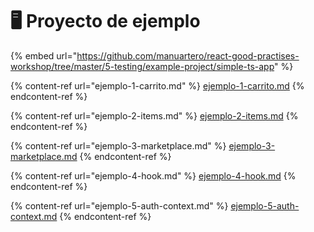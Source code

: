 # 🖥 Proyecto de ejemplo

{% embed url="https://github.com/manuartero/react-good-practises-workshop/tree/master/5-testing/example-project/simple-ts-app" %}

{% content-ref url="ejemplo-1-carrito.md" %}
[ejemplo-1-carrito.md](ejemplo-1-carrito.md)
{% endcontent-ref %}

{% content-ref url="ejemplo-2-items.md" %}
[ejemplo-2-items.md](ejemplo-2-items.md)
{% endcontent-ref %}

{% content-ref url="ejemplo-3-marketplace.md" %}
[ejemplo-3-marketplace.md](ejemplo-3-marketplace.md)
{% endcontent-ref %}

{% content-ref url="ejemplo-4-hook.md" %}
[ejemplo-4-hook.md](ejemplo-4-hook.md)
{% endcontent-ref %}

{% content-ref url="ejemplo-5-auth-context.md" %}
[ejemplo-5-auth-context.md](ejemplo-5-auth-context.md)
{% endcontent-ref %}
